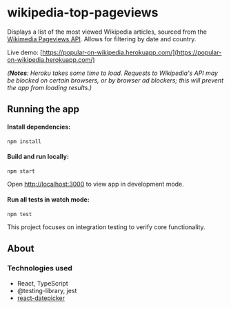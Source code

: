 # wikipedia-top-pageviews

Displays a list of the most viewed Wikipedia articles, sourced from the [Wikimedia Pageviews API](https://wikitech.wikimedia.org/wiki/Analytics/AQS/Pageviews). Allows for filtering by date and country.

Live demo: [https://popular-on-wikipedia.herokuapp.com/](https://popular-on-wikipedia.herokuapp.com/)

_(**Notes**: Heroku takes some time to load. Requests to Wikipedia's API may be blocked on certain browsers, or by browser ad blockers; this will prevent the app from loading results.)_

## Running the app

#### Install dependencies:
```
npm install
```

#### Build and run locally:
```
npm start
```

Open [http://localhost:3000](http://localhost:3000) to view app in development mode.

#### Run all tests in watch mode:
```
npm test
```

This project focuses on integration testing to verify core functionality.

## About

### Technologies used
- React, TypeScript
- @testing-library, jest
- [react-datepicker](https://reactdatepicker.com/)